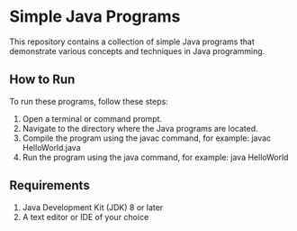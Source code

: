 # Simple Java Programs
This repository contains a collection of simple Java programs that demonstrate various concepts and techniques in Java programming.

## How to Run
To run these programs, follow these steps:

1. Open a terminal or command prompt.
2. Navigate to the directory where the Java programs are located.
3. Compile the program using the javac command, for example: javac HelloWorld.java
4. Run the program using the java command, for example: java HelloWorld
   
## Requirements
1. Java Development Kit (JDK) 8 or later 
2. A text editor or IDE of your choice
